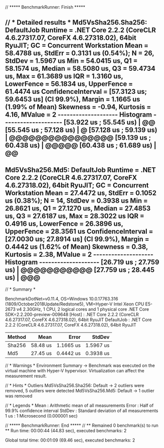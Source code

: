 // ***** BenchmarkRunner: Finish  *****

// * Detailed results *
Md5VsSha256.Sha256: DefaultJob
Runtime = .NET Core 2.2.2 (CoreCLR 4.6.27317.07, CoreFX 4.6.27318.02), 64bit RyuJIT; GC = Concurrent Workstation
Mean = 58.4788 us, StdErr = 0.3131 us (0.54%); N = 26, StdDev = 1.5967 us
Min = 54.0415 us, Q1 = 58.1574 us, Median = 58.5080 us, Q3 = 59.4734 us, Max = 61.3689 us
IQR = 1.3160 us, LowerFence = 56.1834 us, UpperFence = 61.4474 us
ConfidenceInterval = [57.3123 us; 59.6453 us] (CI 99.9%), Margin = 1.1665 us (1.99% of Mean)
Skewness = -0.94, Kurtosis = 4.16, MValue = 2
-------------------- Histogram --------------------
[53.922 us ; 55.545 us) | @@
[55.545 us ; 57.128 us) | @
[57.128 us ; 59.139 us) | @@@@@@@@@@@@@@@@
[59.139 us ; 60.438 us) | @@@@@
[60.438 us ; 61.689 us) | @@
---------------------------------------------------

Md5VsSha256.Md5: DefaultJob
Runtime = .NET Core 2.2.2 (CoreCLR 4.6.27317.07, CoreFX 4.6.27318.02), 64bit RyuJIT; GC = Concurrent Workstation
Mean = 27.4472 us, StdErr = 0.1052 us (0.38%); N = 14, StdDev = 0.3938 us
Min = 26.8621 us, Q1 = 27.1270 us, Median = 27.4853 us, Q3 = 27.6187 us, Max = 28.3022 us
IQR = 0.4916 us, LowerFence = 26.3896 us, UpperFence = 28.3561 us
ConfidenceInterval = [27.0030 us; 27.8914 us] (CI 99.9%), Margin = 0.4442 us (1.62% of Mean)
Skewness = 0.38, Kurtosis = 2.38, MValue = 2
-------------------- Histogram --------------------
[26.719 us ; 27.759 us) | @@@@@@@@@@@
[27.759 us ; 28.445 us) | @@@
---------------------------------------------------

// * Summary *

BenchmarkDotNet=v0.11.4, OS=Windows 10.0.17763.316 (1809/October2018Update/Redstone5), VM=Hyper-V
Intel Xeon CPU E5-2673 v4 2.30GHz, 1 CPU, 2 logical cores and 1 physical core
.NET Core SDK=2.2.200-preview-009648
  [Host]     : .NET Core 2.2.2 (CoreCLR 4.6.27317.07, CoreFX 4.6.27318.02), 64bit RyuJIT
  DefaultJob : .NET Core 2.2.2 (CoreCLR 4.6.27317.07, CoreFX 4.6.27318.02), 64bit RyuJIT


| Method |     Mean |     Error |    StdDev |
|------- |---------:|----------:|----------:|
| Sha256 | 58.48 us | 1.1665 us | 1.5967 us |
|    Md5 | 27.45 us | 0.4442 us | 0.3938 us |

// * Warnings *
Environment
  Summary -> Benchmark was executed on the virtual machine with Hyper-V hypervisor. Virtualization can affect the measurement result.

// * Hints *
Outliers
  Md5VsSha256.Sha256: Default -> 2 outliers were removed, 5 outliers were detected
  Md5VsSha256.Md5: Default    -> 1 outlier  was  removed

// * Legends *
  Mean   : Arithmetic mean of all measurements
  Error  : Half of 99.9% confidence interval
  StdDev : Standard deviation of all measurements
  1 us   : 1 Microsecond (0.000001 sec)

// ***** BenchmarkRunner: End *****
// ** Remained 0 benchmark(s) to run **
Run time: 00:00:44 (44.83 sec), executed benchmarks: 2

Global total time: 00:01:09 (69.46 sec), executed benchmarks: 2